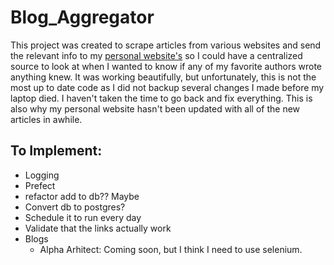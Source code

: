 # Blog_Aggregator
This project was created to scrape articles from various websites and send the relevant info to my [personal website's](https://www.funwithbrandt.com/blog-external/) so 
I could have a centralized source to look at when I wanted to know if any of my favorite authors wrote anything knew. It was working beautifully, but unfortunately,
this is not the most up to date code as I did not backup several changes I made before my laptop died. I haven't taken the time to go back and fix everything. This is also why
my personal website hasn't been updated with all of the new articles in awhile.


## To Implement:
* Logging
* Prefect
* refactor add to db?? Maybe
* Convert db to postgres?
* Schedule it to run every day
* Validate that the links actually work
* Blogs 
  * Alpha Arhitect: Coming soon, but I think I need to use selenium.